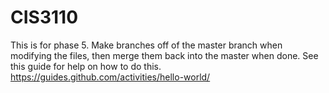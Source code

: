 # CIS3110
This is for phase 5. Make branches off of the master branch when modifying the files, then merge them back into the master when done.
See this guide for help on how to do this.
https://guides.github.com/activities/hello-world/

